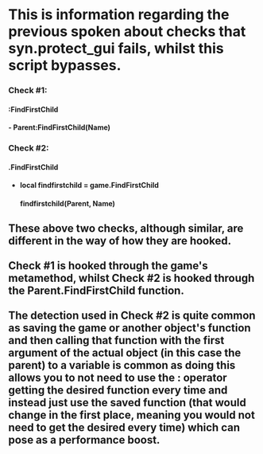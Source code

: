 # This is information regarding the previous spoken about checks that syn.protect_gui fails, whilst this script bypasses.

### Check \#1:
#### :FindFirstChild
  #### - Parent:FindFirstChild(Name)

### Check \#2:
#### .FindFirstChild
- #### local findfirstchild = game.FindFirstChild
  ####   findfirstchild(Parent, Name)

## These above two checks, although similar, are different in the way of how they are hooked. <br></br>Check \#1 is hooked through the game's metamethod, whilst Check \#2 is hooked through the Parent.FindFirstChild function. <br></br> The detection used in Check \#2 is quite common as saving the game or another object's function and then calling that function with the first argument of the actual object (in this case the parent) to a variable is common as doing this allows you to not need to use the : operator getting the desired function every time and instead just use the saved function (that would change in the first place, meaning you would not need to get the desired every time) which can pose as a performance boost.
